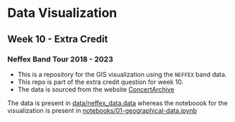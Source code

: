 # Data Visualization

## Week 10 - Extra Credit

### Neffex Band Tour 2018 - 2023

* This is a repository for the GIS visualization using the `NEFFEX` band data.
* This repo is part of the extra credit question for week 10.
* The data is sourced from the website [ConcertArchive](https://www.concertarchives.org/bands/neffex?page=1#concert-table)

The data is present in [data/neffex_data.data](data/neffex_data.data) whereas the noteboook for the visualization is present in [notebooks/01-geographical-data.ipynb](notebooks/01-geographical-data.ipynb)
